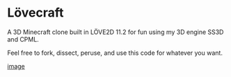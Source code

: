 # Lövecraft

A 3D Minecraft clone built in LÖVE2D 11.2 for fun using my 3D engine SS3D and CPML.

Feel free to fork, dissect, peruse, and use this code for whatever you want. 

[image](cover.png)
